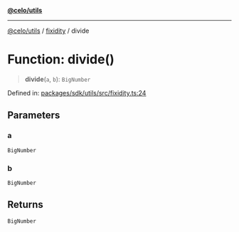 [**@celo/utils**](../../README.md)

***

[@celo/utils](../../README.md) / [fixidity](../README.md) / divide

# Function: divide()

> **divide**(`a`, `b`): `BigNumber`

Defined in: [packages/sdk/utils/src/fixidity.ts:24](https://github.com/celo-org/developer-tooling/blob/master/packages/sdk/utils/src/fixidity.ts#L24)

## Parameters

### a

`BigNumber`

### b

`BigNumber`

## Returns

`BigNumber`
